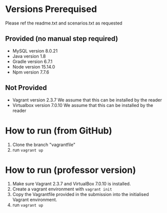 # Versions Prerequised
Please ref the readme.txt and scenarios.txt as requested


## Provided (no manual step required)
* MySQL 		version 8.0.21
* Java 			version 1.8
* Gradle 		version 6.7.1
* Node 			version 15.14.0
* Npm 			version 7.7.6

## Not Provided
* Vagrant 		version 2.3.7    We assume that this can be installed by the reader
* Virtualbox 	version	7.0.10   We assume that this can be installed by the reader

# How to run (from GitHub)
1. Clone the branch "vagrantfile"
2. run `vagrant up`

# How to run (professor version)
1. Make sure Vagrant 2.3.7 and VirtualBox 7.0.10 is installed.
2. Create a vagrant environment with `vagrant init`
3. Copy the Vagrantfile provided in the submission into the initialised Vagrant environment.
4. run `vagrant up`
